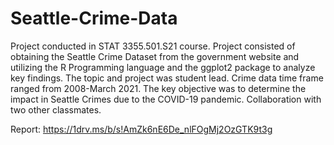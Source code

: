 # Seattle-Crime-Data
Project conducted in STAT 3355.501.S21 course. Project consisted of obtaining the Seattle Crime Dataset from the government website and utilizing the R Programming language and the ggplot2 package to analyze key findings. The topic and project was student lead. Crime data time frame ranged from 2008-March 2021. The key objective was to determine the impact in Seattle Crimes due to the COVID-19 pandemic. Collaboration with two other classmates.
  
Report: https://1drv.ms/b/s!AmZk6nE6De_nlFOgMj2OzGTK9t3g  
